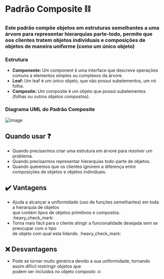 # Padrão Composite :chains:

<h3>Este padrão compõe objetos em estruturas semelhantes a uma árvore para representar
hierarquias parte-todo, permite que oos clientes tratem objetos individuais e composições de
objetos de maneira uniforme (como um único objeto)</h3>

<h3>Estrutura</h3>
<ul>
    <li>
        <b>Componente: </b> Um component é uma interface que descreve operações comuns a elementos simples ou complexos da árvore.
    </li>
    <li>
        <b>Leaf: </b> Um leaf é um único objeto, que não possui subelementos, um nó folha.
    </li>
    <li>
        <b>Composite: </b> Um composite é um objeto que possui subelementos (folhas ou outros objetos compostos).
    </li>
</ul>

<h3> Diagrama UML do Padrão Composite </h3>

![image](https://upload.wikimedia.org/wikipedia/commons/3/3d/CompositeBasic.gif)

## Quando usar :question: 

<ul>
    <li>Quando precisarmos criar uma estrutura em árvore para resolver um problema.</li>
    <li>Quando precisarmos representar hierarquias todo-parte de objetos.</li>
    <li>Quando queremos que os clientes ignorem a diferença entre composições de objetos e objetos individuais.</li>
</ul>


## :heavy_check_mark: Vantagens 

<ul>
    <li>Ajuda a alcançar a uniformidade (uso de funções semelhantes) em toda a hierarquia de objetos </br>
        que contém tipos de objetos primitivos e compostos. :heavy_check_mark: </li> 
    <li>Torna mais fácil para o cliente atingir a funcionalidade desejada sem se preocupar com o tipo </br>
        de objeto com qual esta lidando. :heavy_check_mark: </li> 
</ul>

## :x: Desvantagens

<ul>
  <li>Pode se tornar muito genérica devido a sua uniformidade, tornando assim dificil restringir objetos que </br>
  podem ser incluidos no objeto composto :x: </li> 
</ul>
